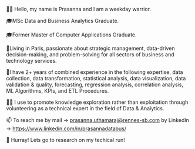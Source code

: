 👋🏾 Hello, my name is Prasanna and I am a weekday warrior.

🎓MSc Data and Business Analytics Graduate.

🎓Former Master of Computer Applications Graduate.

🗼Living in Paris, passionate about strategic management, data-driven decision-making, and problem-solving for all sectors of business and technology services.

💼I have 2+ years of combined experience in the following expertise, data collection, data transformation, statistical analysis, data visualization, data validation & quality, forecasting, regression analysis, correlation analysis, ML Algorithms, KPIs, and ETL Procedures.

🙋‍♂️ I use to promote knowledge exploration rather than exploitation through volunteering as a technical expert in the field of Data & Analytics.

📫 To reach me by mail -> prasanna.uthamaraj@rennes-sb.com by LinkedIn -> https://www.linkedin.com/in/prasannadatabus/

🚀 Hurray! Lets go to research on my techical run!
<!---
PrasannaDataBus/PrasannaDataBus is a ✨ special ✨ repository because its `README.md` (this file) appears on your GitHub profile.
You can click the Preview link to take a look at your changes.
--->
